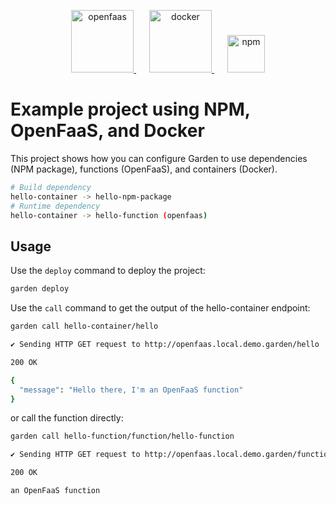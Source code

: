 <p align="center">

  <a href="https://docs.openfaas.com/" style="margin-right: 1.5em;">
    <img alt="openfaas" src="https://blog.alexellis.io/content/images/2017/08/faas_side.png" width="100" />
  </a>
  <a href="https://www.docker.com/" style="margin-right: 1.5em;">
    <img alt="docker" src="https://upload.wikimedia.org/wikipedia/commons/4/4e/Docker_%28container_engine%29_logo.svg" width="100" />
  </a>
  <a href="https://www.npmjs.com/">
    <img alt="npm" src="https://upload.wikimedia.org/wikipedia/commons/d/db/Npm-logo.svg" width="60" />
  </a>
</p>

# Example project using NPM, OpenFaaS, and Docker

This project shows how you can configure Garden to use dependencies (NPM package), functions (OpenFaaS), and containers (Docker).

```sh
# Build dependency
hello-container -> hello-npm-package
# Runtime dependency
hello-container -> hello-function (openfaas)
```

## Usage

Use the `deploy` command to deploy the project:

```sh
garden deploy
```

Use the `call` command to get the output of the hello-container endpoint:
```sh
garden call hello-container/hello

✔ Sending HTTP GET request to http://openfaas.local.demo.garden/hello

200 OK

{
  "message": "Hello there, I'm an OpenFaaS function"
}

```

or call the function directly:

```sh
garden call hello-function/function/hello-function

✔ Sending HTTP GET request to http://openfaas.local.demo.garden/function/hello-function

200 OK

an OpenFaaS function
```

